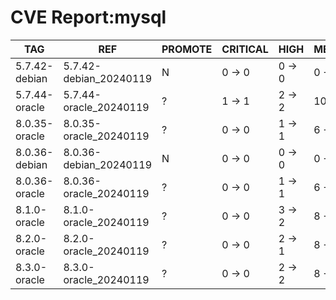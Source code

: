 # CVE Report:mysql
|      TAG      |          REF           | PROMOTE | CRITICAL |  HIGH  |  MEDIUM  |  LOW   | UNKNOWN |
|---------------|------------------------|---------|----------|--------|----------|--------|---------|
| 5.7.42-debian | 5.7.42-debian_20240119 | N       | 0 -> 0   | 0 -> 0 | 0 -> 0   | 0 -> 0 | 0 -> 0  |
| 5.7.44-oracle | 5.7.44-oracle_20240119 | ?       | 1 -> 1   | 2 -> 2 | 10 -> 10 | 3 -> 3 | 0 -> 0  |
| 8.0.35-oracle | 8.0.35-oracle_20240119 | ?       | 0 -> 0   | 1 -> 1 | 6 -> 6   | 1 -> 1 | 0 -> 0  |
| 8.0.36-debian | 8.0.36-debian_20240119 | N       | 0 -> 0   | 0 -> 0 | 0 -> 0   | 0 -> 0 | 0 -> 0  |
| 8.0.36-oracle | 8.0.36-oracle_20240119 | ?       | 0 -> 0   | 1 -> 1 | 6 -> 6   | 0 -> 0 | 0 -> 0  |
| 8.1.0-oracle  | 8.1.0-oracle_20240119  | ?       | 0 -> 0   | 3 -> 2 | 8 -> 6   | 4 -> 3 | 0 -> 0  |
| 8.2.0-oracle  | 8.2.0-oracle_20240119  | ?       | 0 -> 0   | 2 -> 1 | 8 -> 6   | 2 -> 1 | 0 -> 0  |
| 8.3.0-oracle  | 8.3.0-oracle_20240119  | ?       | 0 -> 0   | 2 -> 2 | 8 -> 8   | 1 -> 1 | 0 -> 0  |
